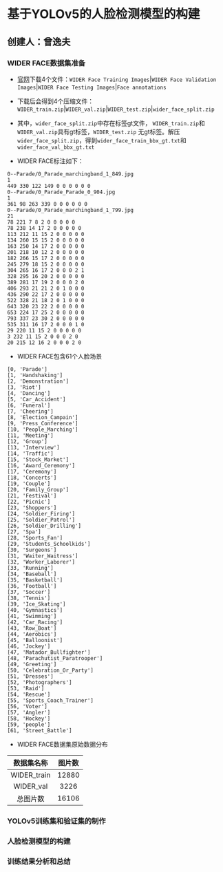 # 基于YOLOv5的人脸检测模型的构建

## 创建人：曾逸夫



### WIDER FACE数据集准备

- [官网](http://shuoyang1213.me/WIDERFACE/)下载4个文件：`WIDER Face Training Images`|`WIDER Face Validation Images`|`WIDER Face Testing Images`|`Face annotations`

- 下载后会得到4个压缩文件：`WIDER_train.zip`|`WIDER_val.zip`|`WIDER_test.zip`|`wider_face_split.zip`
- 其中，`wider_face_split.zip`中存在标签gt文件， `WIDER_train.zip`和`WIDER_val.zip`具有gt标签，`WIDER_test.zip` 无gt标签。解压`wider_face_split.zip`，得到`wider_face_train_bbx_gt.txt`和`wider_face_val_bbx_gt.txt`
- WIDER FACE标注如下：

```
0--Parade/0_Parade_marchingband_1_849.jpg
1
449 330 122 149 0 0 0 0 0 0 
0--Parade/0_Parade_Parade_0_904.jpg
1
361 98 263 339 0 0 0 0 0 0 
0--Parade/0_Parade_marchingband_1_799.jpg
21
78 221 7 8 2 0 0 0 0 0 
78 238 14 17 2 0 0 0 0 0 
113 212 11 15 2 0 0 0 0 0 
134 260 15 15 2 0 0 0 0 0 
163 250 14 17 2 0 0 0 0 0 
201 218 10 12 2 0 0 0 0 0 
182 266 15 17 2 0 0 0 0 0 
245 279 18 15 2 0 0 0 0 0 
304 265 16 17 2 0 0 0 2 1 
328 295 16 20 2 0 0 0 0 0 
389 281 17 19 2 0 0 0 2 0 
406 293 21 21 2 0 1 0 0 0 
436 290 22 17 2 0 0 0 0 0 
522 328 21 18 2 0 1 0 0 0 
643 320 23 22 2 0 0 0 0 0 
653 224 17 25 2 0 0 0 0 0 
793 337 23 30 2 0 0 0 0 0 
535 311 16 17 2 0 0 0 1 0 
29 220 11 15 2 0 0 0 0 0 
3 232 11 15 2 0 0 0 2 0 
20 215 12 16 2 0 0 0 2 0 
```

- WIDER FACE包含61个人脸场景

```
[0, 'Parade']
[1, 'Handshaking']
[2, 'Demonstration']
[3, 'Riot']
[4, 'Dancing']
[5, 'Car_Accident']
[6, 'Funeral']
[7, 'Cheering']
[8, 'Election_Campain']
[9, 'Press_Conference']
[10, 'People_Marching']
[11, 'Meeting']
[12, 'Group']
[13, 'Interview']
[14, 'Traffic']
[15, 'Stock_Market']
[16, 'Award_Ceremony']
[17, 'Ceremony']
[18, 'Concerts']
[19, 'Couple']
[20, 'Family_Group']
[21, 'Festival']
[22, 'Picnic']
[23, 'Shoppers']
[24, 'Soldier_Firing']
[25, 'Soldier_Patrol']
[26, 'Soldier_Drilling']
[27, 'Spa']
[28, 'Sports_Fan']
[29, 'Students_Schoolkids']
[30, 'Surgeons']
[31, 'Waiter_Waitress']
[32, 'Worker_Laborer']
[33, 'Running']
[34, 'Baseball']
[35, 'Basketball']
[36, 'Football']
[37, 'Soccer']
[38, 'Tennis']
[39, 'Ice_Skating']
[40, 'Gymnastics']
[41, 'Swimming']
[42, 'Car_Racing']
[43, 'Row_Boat']
[44, 'Aerobics']
[45, 'Balloonist']
[46, 'Jockey']
[47, 'Matador_Bullfighter']
[48, 'Parachutist_Paratrooper']
[49, 'Greeting']
[50, 'Celebration_Or_Party']
[51, 'Dresses']
[52, 'Photographers']
[53, 'Raid']
[54, 'Rescue']
[55, 'Sports_Coach_Trainer']
[56, 'Voter']
[57, 'Angler']
[58, 'Hockey']
[59, 'people']
[61, 'Street_Battle']
```

- WIDER FACE数据集原始数据分布

| 数据集名称  | 图片数 |
| :---------: | :----: |
| WIDER_train | 12880  |
|  WIDER_val  |  3226  |
|  总图片数   | 16106  |



### YOLOv5训练集和验证集的制作





### 人脸检测模型的构建





### 训练结果分析和总结



